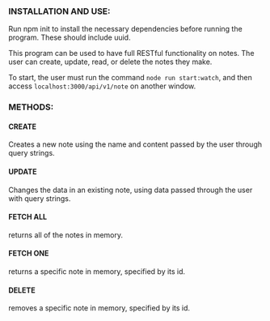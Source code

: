 ### INSTALLATION AND USE:

Run npm init to install the necessary dependencies before running the program. These should include uuid.

This program can be used to have full RESTful functionality on notes. The user can create, update, read, or delete the notes they make.

To start, the user must run the command `node run start:watch`, and then access `localhost:3000/api/v1/note` on another window.

### METHODS:

#### CREATE
Creates a new note using the name and content passed by the user through query strings.

#### UPDATE
Changes the data in an existing note, using data passed through the user with query strings.

#### FETCH ALL
returns all of the notes in memory.

#### FETCH ONE
returns a specific note in memory, specified by its id.

#### DELETE
removes a specific note in memory, specified by its id.
